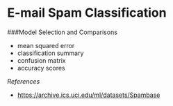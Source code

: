 # E-mail Spam Classification

###Model Selection and Comparisons
  - mean squared error
  - classification summary
  - confusion matrix
  - accuracy scores
  
*References*
  - https://archive.ics.uci.edu/ml/datasets/Spambase
